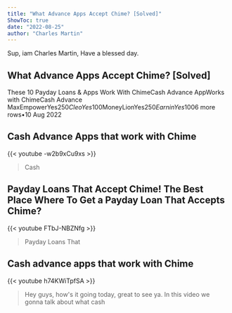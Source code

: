```yaml
---
title: "What Advance Apps Accept Chime? [Solved]"
ShowToc: true 
date: "2022-08-25"
author: "Charles Martin" 
---
```


Sup, iam Charles Martin, Have a blessed day.
## What Advance Apps Accept Chime? [Solved]
These 10 Payday Loans & Apps Work With ChimeCash Advance AppWorks with ChimeCash Advance MaxEmpowerYes$250CleoYes$100MoneyLionYes$250EarninYes$1006 more rows•10 Aug 2022

## Cash Advance Apps that work with Chime
{{< youtube -w2b9xCu9xs >}}
>Cash 

## Payday Loans That Accept Chime! The Best Place Where To Get a Payday Loan That Accepts Chime?
{{< youtube FTbJ-NBZNfg >}}
>Payday Loans That 

## Cash advance apps that work with Chime
{{< youtube h74KWiTpfSA >}}
>Hey guys, how's it going today, great to see ya. In this video we gonna talk about what cash 

